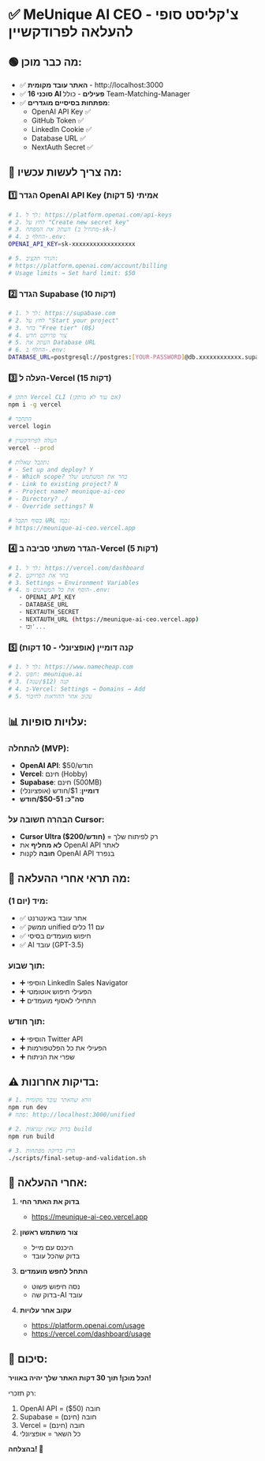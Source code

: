 # ✅ MeUnique AI CEO - צ'קליסט סופי להעלאה לפרודקשיין

## 🟢 מה כבר מוכן:
- ✅ **האתר עובד מקומית** - http://localhost:3000
- ✅ **16 סוכני AI פעילים** - כולל Team-Matching-Manager
- ✅ **מפתחות בסיסיים מוגדרים**:
  - OpenAI API Key ✅
  - GitHub Token ✅
  - LinkedIn Cookie ✅
  - Database URL ✅
  - NextAuth Secret ✅

## 🔴 מה צריך לעשות עכשיו:

### 1️⃣ **הגדר OpenAI API Key אמיתי** (5 דקות)
```bash
# 1. לך ל: https://platform.openai.com/api-keys
# 2. לחץ על "Create new secret key"
# 3. העתק את המפתח (מתחיל ב-sk-)
# 4. החלף ב-.env:
OPENAI_API_KEY=sk-xxxxxxxxxxxxxxxxxx

# 5. הגדר תקציב:
# https://platform.openai.com/account/billing
# Usage limits → Set hard limit: $50
```

### 2️⃣ **הגדר Supabase** (10 דקות)
```bash
# 1. לך ל: https://supabase.com
# 2. לחץ על "Start your project"
# 3. בחר "Free tier" (0$)
# 4. צור פרויקט חדש
# 5. העתק את Database URL
# 6. החלף ב-.env:
DATABASE_URL=postgresql://postgres:[YOUR-PASSWORD]@db.xxxxxxxxxxxx.supabase.co:5432/postgres
```

### 3️⃣ **העלה ל-Vercel** (15 דקות)
```bash
# התקן Vercel CLI (אם עוד לא מותקן)
npm i -g vercel

# התחבר
vercel login

# העלה לפרודקשיין
vercel --prod

# תקבל שאלות:
# - Set up and deploy? Y
# - Which scope? בחר את המשתמש שלך
# - Link to existing project? N
# - Project name? meunique-ai-ceo
# - Directory? ./
# - Override settings? N

# בסוף תקבל URL כמו:
# https://meunique-ai-ceo.vercel.app
```

### 4️⃣ **הגדר משתני סביבה ב-Vercel** (5 דקות)
```bash
# 1. לך ל: https://vercel.com/dashboard
# 2. בחר את הפרויקט
# 3. Settings → Environment Variables
# 4. הוסף את כל המשתנים מ-.env:
   - OPENAI_API_KEY
   - DATABASE_URL
   - NEXTAUTH_SECRET
   - NEXTAUTH_URL (https://meunique-ai-ceo.vercel.app)
   - וכו'...
```

### 5️⃣ **קנה דומיין** (אופציונלי - 10 דקות)
```bash
# 1. לך ל: https://www.namecheap.com
# 2. חפש: meunique.ai
# 3. קנה ($12/שנה)
# 4. ב-Vercel: Settings → Domains → Add
# 5. עקוב אחר ההוראות לחיבור
```

## 📊 עלויות סופיות:

### להתחלה (MVP):
- **OpenAI API**: $50/חודש
- **Vercel**: חינם (Hobby)
- **Supabase**: חינם (500MB)
- **דומיין**: $1/חודש (אופציונלי)
- **סה"כ: $50-51/חודש**

### הבהרה חשובה על Cursor:
- **Cursor Ultra ($200/חודש)** = רק לפיתוח שלך
- **לא מחליף** את OpenAI API לאתר
- **חובה** לקנות OpenAI API בנפרד

## 🚀 מה תראי אחרי ההעלאה:

### מיד (יום 1):
- ✅ אתר עובד באינטרנט
- ✅ ממשק unified עם 11 כלים
- ✅ חיפוש מועמדים בסיסי
- ✅ AI עובד (GPT-3.5)

### תוך שבוע:
- ➕ הוסיפי LinkedIn Sales Navigator
- ➕ הפעילי חיפוש אוטומטי
- ➕ התחילי לאסוף מועמדים

### תוך חודש:
- ➕ הוסיפי Twitter API
- ➕ הפעילי את כל הפלטפורמות
- ➕ שפרי את הניתוח

## ⚠️ בדיקות אחרונות:

```bash
# 1. וודא שהאתר עובד מקומית
npm run dev
# פתח: http://localhost:3000/unified

# 2. בדוק שאין שגיאות build
npm run build

# 3. הרץ בדיקת מפתחות
./scripts/final-setup-and-validation.sh
```

## 📱 אחרי ההעלאה:

1. **בדוק את האתר החי**
   - https://meunique-ai-ceo.vercel.app
   
2. **צור משתמש ראשון**
   - היכנס עם מייל
   - בדוק שהכל עובד

3. **התחל לחפש מועמדים**
   - נסה חיפוש פשוט
   - בדוק שה-AI עובד

4. **עקוב אחר עלויות**
   - https://platform.openai.com/usage
   - https://vercel.com/dashboard/usage

## 🎯 סיכום:

**הכל מוכן! תוך 30 דקות האתר שלך יהיה באוויר!**

רק תזכרי:
1. OpenAI API = חובה ($50)
2. Supabase = חובה (חינם)
3. Vercel = חובה (חינם)
4. כל השאר = אופציונלי

**בהצלחה! 🚀** 